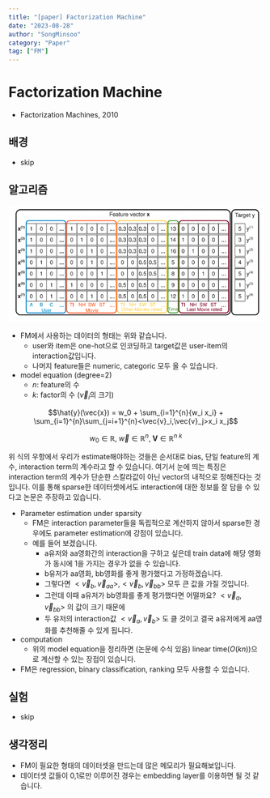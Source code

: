 ```yaml
---
title: "[paper] Factorization Machine"
date: "2023-08-28"
author: "SongMinsoo"
category: "Paper"
tag: ["FM"]
---
```


# Factorization Machine
- Factorization Machines, 2010

## 배경
- skip

## 알고리즘
![img](../image/image_paper/FM.png)

- FM에서 사용하는 데이터의 형태는 위와 같습니다.
  - user와 item은 one-hot으로 인코딩하고 target값은 user-item의 interaction값입니다.
  - 나머지 feature들은 numeric, categoric 모두 올 수 있습니다.
- model equation (degree=2)
  - $n$: feature의 수
  - $k$: factor의 수 ($\vec{v}_i$의 크기)

$$\hat{y}(\vec{x}) = w_0 + \sum_{i=1}^{n}{w_i x_i} + \sum_{i=1}^{n}\sum_{j=i+1}^{n}<\vec{v}_i,\vec{v}_j>x_i x_j$$

$$w_0 \in \mathbb{R},\; \vec{w} \in \mathbb{R}^n ,\; \mathbf{V} \in \mathbb{R}^{n \ k}$$

위 식의 우항에서 우리가 estimate해야하는 것들은 순서대로 bias, 단일 feature의 계수, interaction term의 계수라고 할 수 있습니다. 여기서 눈에 띄는 특징은 interaction term의 계수가 단순한 스칼라값이 아닌 vector의 내적으로 정해진다는 것입니다. 이를 통해 sparse한 데이터셋에서도 interaction에 대한 정보를 잘 담을 수 있다고 논문은 주장하고 있습니다.

- Parameter estimation under sparsity
  - FM은 interaction parameter들을 독립적으로 계산하지 않아서 sparse한 경우에도 parameter estimation에 강점이 있습니다.
  - 예를 들어 보겠습니다.
    - a유저와 aa영화간의 interaction을 구하고 싶은데 train data에 해당 영화가 동시에 1을 가지는 경우가 없을 수 있습니다.
    - b유저가 aa영화, bb영화를 좋게 평가했다고 가정하겠습니다.
    - 그렇다면 $<\vec{v}_b,\vec{v}_{aa}>,<\vec{v}_b,\vec{v}_{bb}>$ 모두 큰 값을 가질 것입니다.
    - 그런데 이때 a유저가 bb영화를 좋게 평가했다면 어떨까요? $<\vec{v}_a,\vec{v}_{bb}>$ 의 값이 크기 때문에
    - 두 유저의 interaction값 $<\vec{v}_a,\vec{v}_b>$ 도 클 것이고 결국 a유저에게 aa영화를 추천해줄 수 있게 됩니다.
- computation
  - 위의 model equation을 정리하면 (논문에 수식 있음) linear time($O(kn)$)으로 계산할 수 있는 장접이 있습니다.
- FM은 regression, binary classification, ranking 모두 사용할 수 있습니다.

## 실험
- skip

## 생각정리
- FM이 필요한 형태의 데이터셋을 만드는데 많은 메모리가 필요해보입니다.
- 데이터셋 값들이 0,1로만 이루어진 경우는 embedding layer를 이용하면 될 것 같습니다.